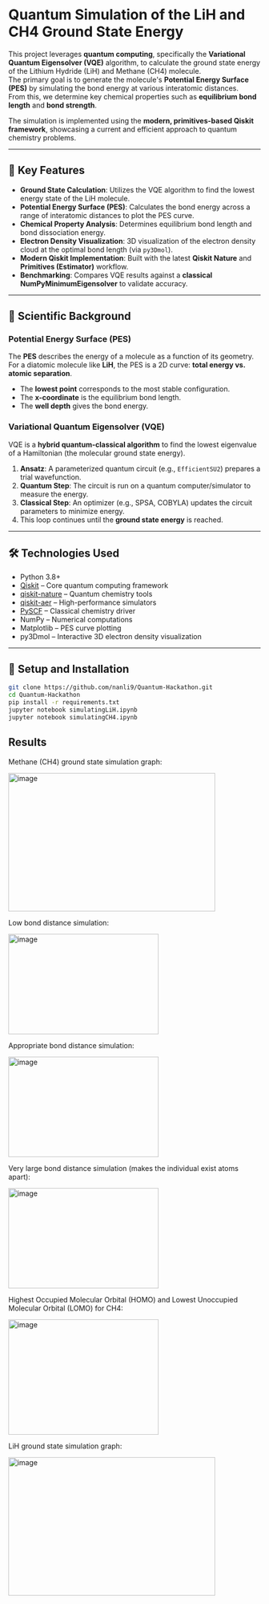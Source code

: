 # Quantum Simulation of the LiH and CH4 Ground State Energy

This project leverages **quantum computing**, specifically the **Variational Quantum Eigensolver (VQE)** algorithm, to calculate the ground state energy of the Lithium Hydride (LiH) and Methane (CH4) molecule.  
The primary goal is to generate the molecule's **Potential Energy Surface (PES)** by simulating the bond energy at various interatomic distances.  
From this, we determine key chemical properties such as **equilibrium bond length** and **bond strength**.

The simulation is implemented using the **modern, primitives-based Qiskit framework**, showcasing a current and efficient approach to quantum chemistry problems.

---

## 🔬 Key Features
- **Ground State Calculation**: Utilizes the VQE algorithm to find the lowest energy state of the LiH molecule.  
- **Potential Energy Surface (PES)**: Calculates the bond energy across a range of interatomic distances to plot the PES curve.  
- **Chemical Property Analysis**: Determines equilibrium bond length and bond dissociation energy.  
- **Electron Density Visualization**: 3D visualization of the electron density cloud at the optimal bond length (via `py3Dmol`).  
- **Modern Qiskit Implementation**: Built with the latest **Qiskit Nature** and **Primitives (Estimator)** workflow.  
- **Benchmarking**: Compares VQE results against a **classical NumPyMinimumEigensolver** to validate accuracy.  

---

## 🧪 Scientific Background

### Potential Energy Surface (PES)
The **PES** describes the energy of a molecule as a function of its geometry.  
For a diatomic molecule like **LiH**, the PES is a 2D curve: **total energy vs. atomic separation**.  

- The **lowest point** corresponds to the most stable configuration.  
- The **x-coordinate** is the equilibrium bond length.  
- The **well depth** gives the bond energy.  

### Variational Quantum Eigensolver (VQE)
VQE is a **hybrid quantum-classical algorithm** to find the lowest eigenvalue of a Hamiltonian (the molecular ground state energy).  

1. **Ansatz**: A parameterized quantum circuit (e.g., `EfficientSU2`) prepares a trial wavefunction.  
2. **Quantum Step**: The circuit is run on a quantum computer/simulator to measure the energy.  
3. **Classical Step**: An optimizer (e.g., SPSA, COBYLA) updates the circuit parameters to minimize energy.  
4. This loop continues until the **ground state energy** is reached.  

---

## 🛠️ Technologies Used
- Python 3.8+  
- [Qiskit](https://qiskit.org/) – Core quantum computing framework  
- [qiskit-nature](https://qiskit.org/ecosystem/nature/) – Quantum chemistry tools  
- [qiskit-aer](https://qiskit.org/documentation/apidoc/aer.html) – High-performance simulators  
- [PySCF](https://pyscf.org/) – Classical chemistry driver  
- NumPy – Numerical computations  
- Matplotlib – PES curve plotting  
- py3Dmol – Interactive 3D electron density visualization  

---

## 🚀 Setup and Installation

```bash
git clone https://github.com/nanli9/Quantum-Hackathon.git
cd Quantum-Hackathon
pip install -r requirements.txt
jupyter notebook simulatingLiH.ipynb
jupyter notebook simulatingCH4.ipynb  
```

## Results
Methane (CH4) ground state simulation graph: 

<img width="413" height="276" alt="image" src="https://github.com/user-attachments/assets/af7e44ed-393a-4d2b-b28a-ae6896b71c3f" />

Low bond distance simulation:

<img width="300" height="200" alt="image" src="https://github.com/user-attachments/assets/59abc31d-d141-42e0-9854-18fc9498df45" />

Appropriate bond distance simulation:

<img width="300" height="200" alt="image" src="https://github.com/user-attachments/assets/713ecd2b-fcd8-4072-8b32-a7ad878822e0" />

Very large bond distance simulation (makes the individual exist atoms apart):

<img width="300" height="200" alt="image" src="https://github.com/user-attachments/assets/cce351fe-b230-412d-8d8c-38d825f9ce92" />

Highest Occupied Molecular Orbital (HOMO) and Lowest Unoccupied Molecular Orbital (LOMO) for CH4:

<img width="300" height="230" alt="image" src="https://github.com/user-attachments/assets/bb957b83-3996-4263-b8ec-d11d0f32a86b" />




LiH ground state simulation graph:


<img width="413" height="276" alt="image" src="https://github.com/user-attachments/assets/3506a191-b4fa-42de-a417-497452b05dd9" />



